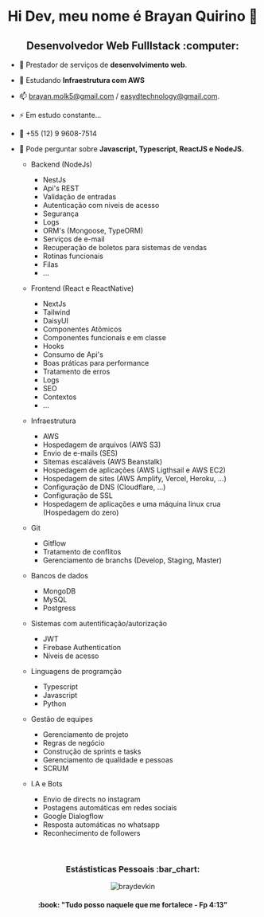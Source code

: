 <h1 align='center'>Hi Dev, meu nome é Brayan Quirino 👋</h1>

<h2 align='center'>Desenvolvedor Web Fulllstack :computer:</h2>

- 🔭 Prestador de serviços de  <strong>desenvolvimento web</strong>.
- 🌱 Estudando <strong>Infraestrutura com AWS</strong> 

- 📫 brayan.molk5@gmail.com / easydtechnology@gmail.com.
- ⚡ Em estudo constante...
- 📱 +55 (12) 9 9608-7514 

- 💬 Pode perguntar sobre <strong>Javascript, Typescript, ReactJS e NodeJS.</strong>



   - Backend (NodeJs)
        - NestJs
        - Api's REST
        - Validação de entradas
        - Autenticação com niveis de acesso
        - Segurança
        - Logs
        - ORM's (Mongoose, TypeORM)
        - Serviços de e-mail
        - Recuperação de boletos para sistemas de vendas
        - Rotinas funcionais
        - Filas 
        - ...
    
    - Frontend (React e ReactNative)
        - NextJs
        - Tailwind
        - DaisyUI 
        - Componentes Atômicos
        - Componentes funcionais e em classe
        - Hooks
        - Consumo de Api's
        - Boas práticas para performance
        - Tratamento de erros
        - Logs
        - SEO
        - Contextos 
        - ...
    
    - Infraestrutura
        - AWS
        - Hospedagem de arquivos (AWS S3)
        - Envio de e-mails (SES)
        - Sitemas escaláveis (AWS Beanstalk)
        - Hospedagem de aplicações (AWS Ligthsail e AWS EC2)
        - Hospedagem de sites (AWS Amplify, Vercel, Heroku, ...)
        - Configuração de DNS (Cloudflare, ...)
        - Configuração de SSL
        - Hospedagem de aplicações e uma máquina linux crua (Hospedagem do zero)
    
    - Git
        - Gitflow
        - Tratamento de conflitos
        - Gerenciamento de branchs (Develop, Staging, Master)
    
    - Bancos de dados
        - MongoDB
        - MySQL
        - Postgress
    
    - Sistemas com autentificação/autorização
        - JWT
        - Firebase Authentication
        - Níveis de acesso

    - Linguagens de programção
        - Typescript
        - Javascript
        - Python
    
    - Gestão de equipes
      - Gerenciamento de projeto
      - Regras de negócio
      - Construção de sprints e tasks
      - Gerenciamento de qualidade e pessoas
      - SCRUM  

    - I.A e Bots
       -  Envio de directs no instagram
       -  Postagens automáticas em redes sociais
       -  Google Dialogflow
       -  Resposta automáticas no whatsapp
       -  Reconhecimento de followers
<p>&nbsp;</p>

<h3 align='center'>Estástisticas Pessoais :bar_chart:</h3>

<p align='center'>
    <img align="center" src="https://github-readme-stats.vercel.app/api?username=braydevkin&show_icons=true" alt="braydevkin"/>
</p>


      
<h4 align='center'> :book: "Tudo posso naquele que me fortalece - Fp 4:13"</h4>
